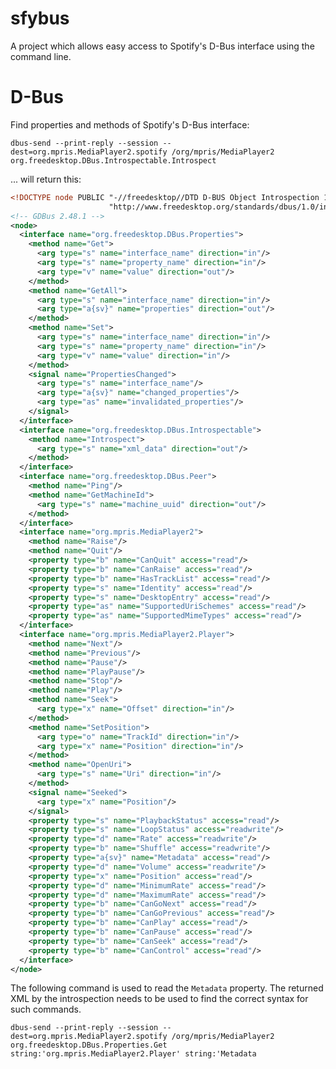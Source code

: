 # sfybus
A project which allows easy access to Spotify's D-Bus interface using the command line.

# D-Bus

Find properties and methods of Spotify's D-Bus interface:

`dbus-send --print-reply --session --dest=org.mpris.MediaPlayer2.spotify /org/mpris/MediaPlayer2 org.freedesktop.DBus.Introspectable.Introspect`

... will return this:

```xml
<!DOCTYPE node PUBLIC "-//freedesktop//DTD D-BUS Object Introspection 1.0//EN"
                      "http://www.freedesktop.org/standards/dbus/1.0/introspect.dtd">
<!-- GDBus 2.48.1 -->
<node>
  <interface name="org.freedesktop.DBus.Properties">
    <method name="Get">
      <arg type="s" name="interface_name" direction="in"/>
      <arg type="s" name="property_name" direction="in"/>
      <arg type="v" name="value" direction="out"/>
    </method>
    <method name="GetAll">
      <arg type="s" name="interface_name" direction="in"/>
      <arg type="a{sv}" name="properties" direction="out"/>
    </method>
    <method name="Set">
      <arg type="s" name="interface_name" direction="in"/>
      <arg type="s" name="property_name" direction="in"/>
      <arg type="v" name="value" direction="in"/>
    </method>
    <signal name="PropertiesChanged">
      <arg type="s" name="interface_name"/>
      <arg type="a{sv}" name="changed_properties"/>
      <arg type="as" name="invalidated_properties"/>
    </signal>
  </interface>
  <interface name="org.freedesktop.DBus.Introspectable">
    <method name="Introspect">
      <arg type="s" name="xml_data" direction="out"/>
    </method>
  </interface>
  <interface name="org.freedesktop.DBus.Peer">
    <method name="Ping"/>
    <method name="GetMachineId">
      <arg type="s" name="machine_uuid" direction="out"/>
    </method>
  </interface>
  <interface name="org.mpris.MediaPlayer2">
    <method name="Raise"/>
    <method name="Quit"/>
    <property type="b" name="CanQuit" access="read"/>
    <property type="b" name="CanRaise" access="read"/>
    <property type="b" name="HasTrackList" access="read"/>
    <property type="s" name="Identity" access="read"/>
    <property type="s" name="DesktopEntry" access="read"/>
    <property type="as" name="SupportedUriSchemes" access="read"/>
    <property type="as" name="SupportedMimeTypes" access="read"/>
  </interface>
  <interface name="org.mpris.MediaPlayer2.Player">
    <method name="Next"/>
    <method name="Previous"/>
    <method name="Pause"/>
    <method name="PlayPause"/>
    <method name="Stop"/>
    <method name="Play"/>
    <method name="Seek">
      <arg type="x" name="Offset" direction="in"/>
    </method>
    <method name="SetPosition">
      <arg type="o" name="TrackId" direction="in"/>
      <arg type="x" name="Position" direction="in"/>
    </method>
    <method name="OpenUri">
      <arg type="s" name="Uri" direction="in"/>
    </method>
    <signal name="Seeked">
      <arg type="x" name="Position"/>
    </signal>
    <property type="s" name="PlaybackStatus" access="read"/>
    <property type="s" name="LoopStatus" access="readwrite"/>
    <property type="d" name="Rate" access="readwrite"/>
    <property type="b" name="Shuffle" access="readwrite"/>
    <property type="a{sv}" name="Metadata" access="read"/>
    <property type="d" name="Volume" access="readwrite"/>
    <property type="x" name="Position" access="read"/>
    <property type="d" name="MinimumRate" access="read"/>
    <property type="d" name="MaximumRate" access="read"/>
    <property type="b" name="CanGoNext" access="read"/>
    <property type="b" name="CanGoPrevious" access="read"/>
    <property type="b" name="CanPlay" access="read"/>
    <property type="b" name="CanPause" access="read"/>
    <property type="b" name="CanSeek" access="read"/>
    <property type="b" name="CanControl" access="read"/>
  </interface>
</node>
```

The following command is used to read the `Metadata` property. The returned XML by the introspection needs to be used to find the correct syntax for such commands.

`dbus-send --print-reply --session --dest=org.mpris.MediaPlayer2.spotify /org/mpris/MediaPlayer2 org.freedesktop.DBus.Properties.Get string:'org.mpris.MediaPlayer2.Player' string:'Metadata`
